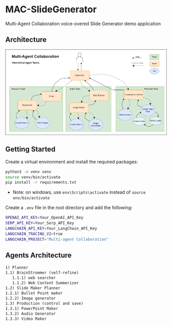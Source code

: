 # MAC-SlideGenerator

Multi-Agent Collaboration voice-overed Slide Generator demo application

## Architecture

![Architecture](./Architecture.png)

## Getting Started

Create a virtual environment and install the required packages:

```bash 
python3 -m venv venv
source venv/bin/activate
pip install -r requirements.txt
```

- Note: on windows, use `env\Scripts\activate` instead of `source env/bin/activate`

Create a `.env` file in the root directory and add the following:

```bash
OPENAI_API_KEY=Your_OpenAI_API_Key
SERP_API_KEY=Your_Serp_API_Key
LANGCHAIN_API_KEY=Your_LangChain_API_Key
LANGCHAIN_TRACING_V2=true
LANGCHAIN_PROJECT="Multi-agent Collaboration"
```

## Agents Architecture

```
1) Planner
1.1) BrainStrommer (self-refine)
   1.1.1) web searcher 
   1.1.2) Web Content Summerizer
1.2) Slide Maker Planner
1.2.1) Bullet Point maker
1.2.2) Image generator
1.3) Production (control and save)
1.3.1) PowerPoint Maker
1.3.2) Audio Generator
1.3.3) Video Maker
```